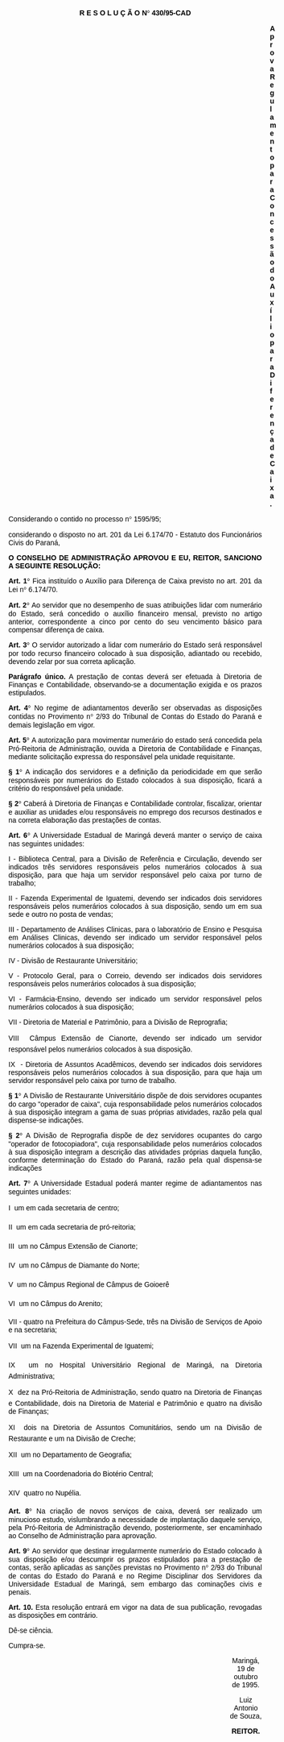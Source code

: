 <BODY TEXT="#000000">

<B><FONT FACE="Arial"><P ALIGN="CENTER">R E S O L U &Ccedil; &Atilde; O N<FONT FACE="Symbol">&#176;</FONT>
 430/95-CAD</P>
</B><P ALIGN="JUSTIFY"></P><DIR>
<DIR>
<DIR>
<DIR>
<DIR>
<DIR>
<DIR>
<DIR>
<DIR>
<DIR>
<DIR>
<DIR>
<DIR>

<B><P ALIGN="JUSTIFY">Aprova Regulamento para Concess&atilde;o do Aux&iacute;lio para Diferen&ccedil;a de Caixa.</P>
</B><P ALIGN="JUSTIFY"></P></DIR>
</DIR>
</DIR>
</DIR>
</DIR>
</DIR>
</DIR>
</DIR>
</DIR>
</DIR>
</DIR>
</DIR>
</DIR>

<P ALIGN="JUSTIFY">Considerando o contido no processo n<FONT FACE="Symbol">&#176;</FONT>
 1595/95; </P>
<P ALIGN="JUSTIFY">considerando o disposto no art. 201 da Lei 6.174/70 - Estatuto dos Funcion&aacute;rios Civis do Paran&aacute;,</P>
<P ALIGN="JUSTIFY"></P>
<B><P ALIGN="JUSTIFY">O CONSELHO DE ADMINISTRA&Ccedil;&Atilde;O APROVOU E EU, REITOR, SANCIONO A SEGUINTE RESOLU&Ccedil;&Atilde;O:</P>
</B><P ALIGN="JUSTIFY"></P>
<B><P ALIGN="JUSTIFY">Art. 1<FONT FACE="Symbol">&#176;</FONT>
</B> Fica institu&iacute;do o Aux&iacute;lio para Diferen&ccedil;a de Caixa previsto no art. 201 da Lei n<FONT FACE="Symbol">&#176;</FONT>
 6.174/70.</P>
<B><P ALIGN="JUSTIFY">Art. 2<FONT FACE="Symbol">&#176;</FONT>
</B> Ao servidor que no desempenho de suas atribui&ccedil;&otilde;es lidar com numer&aacute;rio do Estado, ser&aacute; concedido o aux&iacute;lio financeiro mensal, previsto no artigo anterior, correspondente a cinco por cento do seu vencimento b&aacute;sico para compensar diferen&ccedil;a de caixa.</P>
<B><P ALIGN="JUSTIFY">Art. 3<FONT FACE="Symbol">&#176;</FONT>
</B> O servidor autorizado a lidar com numer&aacute;rio do Estado ser&aacute; respons&aacute;vel por todo recurso financeiro colocado &agrave; sua disposi&ccedil;&atilde;o, adiantado ou recebido, devendo zelar por sua correta aplica&ccedil;&atilde;o.</P>
<B><P ALIGN="JUSTIFY">Par&aacute;grafo &uacute;nico.</B> A presta&ccedil;&atilde;o de contas dever&aacute; ser efetuada &agrave; Diretoria de Finan&ccedil;as e Contabilidade, observando-se a documenta&ccedil;&atilde;o exigida e os prazos estipulados.</P>
<B><P ALIGN="JUSTIFY">Art. 4<FONT FACE="Symbol">&#176;</FONT>
</B> No regime de adiantamentos dever&atilde;o ser observadas as disposi&ccedil;&otilde;es contidas no Provimento n<FONT FACE="Symbol">&#176;</FONT>
 2/93 do Tribunal de Contas do Estado do Paran&aacute; e demais legisla&ccedil;&atilde;o em vigor.</P>
<B><P ALIGN="JUSTIFY">Art. 5<FONT FACE="Symbol">&#176;</FONT>
</B> A autoriza&ccedil;&atilde;o para movimentar numer&aacute;rio do estado ser&aacute; concedida pela Pr&oacute;-Reitoria de Administra&ccedil;&atilde;o, ouvida a Diretoria de Contabilidade e Finan&ccedil;as, mediante solicita&ccedil;&atilde;o expressa do respons&aacute;vel pela unidade requisitante.</P>
<B><P ALIGN="JUSTIFY">§ 1<FONT FACE="Symbol">&#176;</FONT>
</B> A indica&ccedil;&atilde;o dos servidores e a defini&ccedil;&atilde;o da periodicidade em que ser&atilde;o respons&aacute;veis por numer&aacute;rios do Estado colocados &agrave; sua disposi&ccedil;&atilde;o, ficar&aacute; a crit&eacute;rio do respons&aacute;vel pela unidade.</P>
<B><P ALIGN="JUSTIFY">§ 2<FONT FACE="Symbol">&#176;</FONT>
</B> Caber&aacute; &agrave; Diretoria de Finan&ccedil;as e Contabilidade controlar, fiscalizar, orientar e auxiliar as unidades e/ou respons&aacute;veis no emprego dos recursos destinados e na correta elabora&ccedil;&atilde;o das presta&ccedil;&otilde;es de contas.</P>
<B><P ALIGN="JUSTIFY">Art. 6<FONT FACE="Symbol">&#176;</FONT>
</B> A Universidade Estadual de Maring&aacute; dever&aacute; manter o servi&ccedil;o de caixa nas seguintes unidades:</P>
<P ALIGN="JUSTIFY">I&nbsp;-&nbsp;Biblioteca Central, para a Divis&atilde;o de Refer&ecirc;ncia e Circula&ccedil;&atilde;o, devendo ser indicados tr&ecirc;s servidores respons&aacute;veis pelos numer&aacute;rios colocados &agrave; sua disposi&ccedil;&atilde;o, para que haja um servidor respons&aacute;vel pelo caixa por turno de trabalho;</P>
<P ALIGN="JUSTIFY">II&nbsp;-&nbsp;Fazenda Experimental de Iguatemi, devendo ser indicados dois servidores respons&aacute;veis pelos numer&aacute;rios colocados &agrave; sua disposi&ccedil;&atilde;o, sendo um em sua sede e outro no posta de vendas;</P>
<P ALIGN="JUSTIFY">III&nbsp;-&nbsp;Departamento de An&aacute;lises Clinicas, para o laborat&oacute;rio de Ensino e Pesquisa em An&aacute;lises Clinicas, devendo ser indicado um servidor respons&aacute;vel pelos numer&aacute;rios colocados &agrave; sua disposi&ccedil;&atilde;o;</P>
<P ALIGN="JUSTIFY">IV&nbsp;-&nbsp;Divis&atilde;o de Restaurante Universit&aacute;rio;</P>
<P ALIGN="JUSTIFY">V&nbsp;- Protocolo Geral, para o Correio, devendo ser indicados dois servidores respons&aacute;veis pelos numer&aacute;rios colocados &agrave; sua disposi&ccedil;&atilde;o; </P>
<P ALIGN="JUSTIFY">VI&nbsp;-&nbsp;Farm&aacute;cia-Ensino, devendo ser indicado um servidor respons&aacute;vel pelos numer&aacute;rios colocados &agrave; sua disposi&ccedil;&atilde;o;</P>
<P ALIGN="JUSTIFY">VII - Diretoria de Material e Patrim&ocirc;nio, para a Divis&atilde;o de Reprografia;</P>
<P ALIGN="JUSTIFY">VIII  C&acirc;mpus Extens&atilde;o de Cianorte, devendo ser indicado um servidor respons&aacute;vel pelos numer&aacute;rios colocados  &agrave; sua disposi&ccedil;&atilde;o.</P>
<P ALIGN="JUSTIFY">IX &nbsp;-&nbsp;Diretoria de Assuntos Acad&ecirc;micos, devendo ser indicados dois servidores respons&aacute;veis pelos numer&aacute;rios colocados &agrave; sua disposi&ccedil;&atilde;o, para que haja um servidor respons&aacute;vel pelo caixa por turno de trabalho.</P>
<B><P ALIGN="JUSTIFY">§ 1<FONT FACE="Symbol">&#176;</FONT>
</B> A Divis&atilde;o de Restaurante Universit&aacute;rio disp&otilde;e de dois servidores ocupantes do cargo "operador de caixa", cuja responsabilidade pelos numer&aacute;rios colocados &agrave; sua disposi&ccedil;&atilde;o integram a gama de suas pr&oacute;prias atividades, raz&atilde;o pela qual dispense-se indica&ccedil;&otilde;es.</P>
<B><P ALIGN="JUSTIFY">§ 2<FONT FACE="Symbol">&#176;</FONT>
</B> A Divis&atilde;o de Reprografia disp&otilde;e de dez servidores ocupantes do cargo "operador de fotocopiadora", cuja responsabilidade pelos numer&aacute;rios colocados &agrave; sua disposi&ccedil;&atilde;o integram a descri&ccedil;&atilde;o das atividades pr&oacute;prias daquela fun&ccedil;&atilde;o, conforme determina&ccedil;&atilde;o do Estado do Paran&aacute;, raz&atilde;o pela qual dispensa-se indica&ccedil;&otilde;es    </P>
<B><P ALIGN="JUSTIFY">Art. 7<FONT FACE="Symbol">&#176;</FONT>
</B> A Universidade Estadual poder&aacute; manter regime de adiantamentos nas seguintes unidades:</P>
<P ALIGN="JUSTIFY">I  um em cada secretaria de centro;</P>
<P ALIGN="JUSTIFY">II  um em cada secretaria de pr&oacute;-reitoria;</P>
<P ALIGN="JUSTIFY">III  um no C&acirc;mpus Extens&atilde;o de Cianorte;</P>
<P ALIGN="JUSTIFY">IV  um no C&acirc;mpus de Diamante do Norte;</P>
<P ALIGN="JUSTIFY">V  um no C&acirc;mpus Regional de C&acirc;mpus de Goioer&ecirc;</P>
<P ALIGN="JUSTIFY">VI  um no C&acirc;mpus do Arenito;</P>
<P ALIGN="JUSTIFY">VII - quatro na Prefeitura do C&acirc;mpus-Sede, tr&ecirc;s na Divis&atilde;o de Servi&ccedil;os de Apoio e na secretaria;</P>
<P ALIGN="JUSTIFY">VII  um na Fazenda Experimental de Iguatemi;</P>
<P ALIGN="JUSTIFY">IX  um no Hospital Universit&aacute;rio Regional de Maring&aacute;, na Diretoria Administrativa; </P>
<P ALIGN="JUSTIFY">X  dez na Pr&oacute;-Reitoria de Administra&ccedil;&atilde;o, sendo quatro na Diretoria de Finan&ccedil;as e Contabilidade, dois na Diretoria de Material e Patrim&ocirc;nio e quatro na divis&atilde;o de Finan&ccedil;as;</P>
<P ALIGN="JUSTIFY">XI  dois na Diretoria de Assuntos Comunit&aacute;rios, sendo um na Divis&atilde;o de Restaurante e um na Divis&atilde;o de Creche;</P>
<P ALIGN="JUSTIFY">XII  um no Departamento de Geografia;</P>
<P ALIGN="JUSTIFY">XIII  um na Coordenadoria do Biot&eacute;rio Central;</P>
<P ALIGN="JUSTIFY">XIV  quatro no Nup&eacute;lia.</P>
<B><P ALIGN="JUSTIFY">Art. 8<FONT FACE="Symbol">&#176;</FONT>
</B> Na cria&ccedil;&atilde;o de novos servi&ccedil;os de caixa, dever&aacute; ser realizado um minucioso estudo, vislumbrando a necessidade de implanta&ccedil;&atilde;o daquele servi&ccedil;o, pela Pr&oacute;-Reitoria de Administra&ccedil;&atilde;o devendo, posteriormente, ser encaminhado ao Conselho de Administra&ccedil;&atilde;o para aprova&ccedil;&atilde;o.</P>
<B><P ALIGN="JUSTIFY">Art. 9<FONT FACE="Symbol">&#176;</FONT>
</B> Ao servidor que destinar irregularmente numer&aacute;rio do Estado colocado &agrave; sua disposi&ccedil;&atilde;o e/ou descumprir os prazos estipulados para a presta&ccedil;&atilde;o de contas, ser&atilde;o aplicadas as san&ccedil;&otilde;es previstas no Provimento n<FONT FACE="Symbol">&#176;</FONT>
 2/93 do Tribunal de contas do Estado do Paran&aacute; e no Regime Disciplinar dos Servidores da Universidade Estadual de Maring&aacute;, sem embargo das comina&ccedil;&otilde;es civis e penais.</P>
<B><P ALIGN="JUSTIFY">Art. 10.</B> Esta resolu&ccedil;&atilde;o entrar&aacute; em vigor na data de sua publica&ccedil;&atilde;o, revogadas as disposi&ccedil;&otilde;es em contr&aacute;rio. </P>
<P ALIGN="JUSTIFY">D&ecirc;-se ci&ecirc;ncia.</P>
<P ALIGN="JUSTIFY">Cumpra-se.</P><DIR>
<DIR>
<DIR>
<DIR>
<DIR>
<DIR>
<DIR>
<DIR>
<DIR>
<DIR>
<DIR>

<P ALIGN="CENTER">Maring&aacute;, 19 de outubro de 1995.</P>
<P ALIGN="CENTER"></P>
<P ALIGN="CENTER">Luiz Antonio de Souza,</P>
<B><P ALIGN="CENTER">REITOR.</P>
</B></FONT><FONT SIZE=2>
<P ALIGN="JUSTIFY">&nbsp;</P></DIR>
</DIR>
</DIR>
</DIR>
</DIR>
</DIR>
</DIR>
</DIR>
</DIR>
</DIR>
</DIR>
</FONT></BODY>
